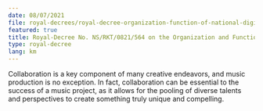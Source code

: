 ```yaml
---
date: 08/07/2021
file: royal-decrees/royal-decree-organization-function-of-national-digital-economy-society-council.pdf
featured: true
title: Royal-Decree No. NS/RKT/0821/564 on the Organization and Functioning of National Council for Digital Economy and Society.
type: royal-decree
lang: km
---
```


Collaboration is a key component of many creative endeavors, and music production is no exception. In fact, collaboration can be essential to the success of a music project, as it allows for the pooling of diverse talents and perspectives to create something truly unique and compelling.
